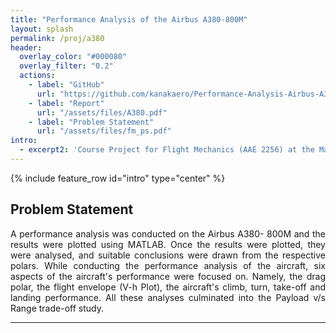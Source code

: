 ```yaml
---
title: "Performance Analysis of the Airbus A380-800M"
layout: splash
permalink: /proj/a380
header:
  overlay_color: "#000080"
  overlay_filter: "0.2"
  actions:
    - label: "GitHub"
      url: "https://github.com/kanakaero/Performance-Analysis-Airbus-A380-800M"
    - label: "Report"
      url: "/assets/files/A380.pdf"
    - label: "Problem Statement"
      url: "/assets/files/fm_ps.pdf"
intro: 
  - excerpt2: 'Course Project for Flight Mechanics (AAE 2256) at the Manipal Institute of Technology, Manipal, India'
---
```

{% include feature_row id="intro" type="center" %}
<h2>Problem Statement</h2>
<p align="justify">A performance analysis was conducted on the Airbus A380- 800M and the results were plotted using MATLAB. Once the results were plotted, they were analysed, and suitable conclusions were drawn from the respective polars. While conducting the performance analysis of the aircraft, six aspects of the aircraft's performance were focused on. Namely, the drag polar, the flight envelope (V-h Plot), the aircraft's climb, turn, take-off and landing performance. All these analyses culminated into the Payload v/s Range trade-off study.</p>
<hr>